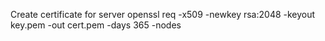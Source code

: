Create certificate for server
openssl req -x509 -newkey rsa:2048 -keyout key.pem -out cert.pem -days 365 -nodes